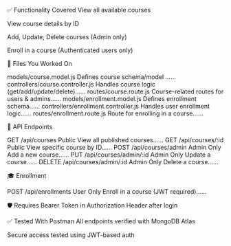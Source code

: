 ✅ Functionality Covered
View all available courses

View course details by ID

Add, Update, Delete courses (Admin only)

Enroll in a course (Authenticated users only)

📂 Files You Worked On

models/course.model.js	Defines course schema/model ......
controllers/course.controller.js	Handles course logic (get/add/update/delete)......
routes/course.route.js	Course-related routes for users & admins......
models/enrollment.model.js	Defines enrollment schema......
controllers/enrollment.controller.js	Handles user enrollment logic......
routes/enrollment.route.js	Route for enrolling in a course......

🔗 API Endpoints

GET	/api/courses	Public	View all published courses......
GET	/api/courses/:id	Public	View specific course by ID......
POST	/api/courses/admin	Admin Only	Add a new course......
PUT	/api/courses/admin/:id	Admin Only	Update a course......
DELETE	/api/courses/admin/:id	Admin Only	Delete a course......

🎓 Enrollment

POST	/api/enrollments	User Only	Enroll in a course (JWT required)......

🛡 Requires Bearer Token in Authorization Header after login

✅ Tested With Postman
All endpoints verified with MongoDB Atlas

Secure access tested using JWT-based auth
